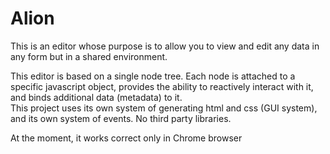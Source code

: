 # Alion
This is an editor whose purpose is to allow you to view and edit any data in any form but in a shared environment.

This editor is based on a single node tree. Each node is attached to a specific javascript object, provides the ability to reactively interact with it, and binds additional data (metadata) to it.  
This project uses its own system of generating html and css (GUI system), and its own system of events. No third party libraries. 

At the moment, it works correct only in Chrome browser
